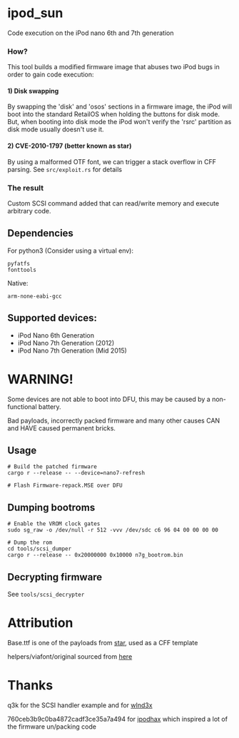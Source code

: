 # ipod_sun
Code execution on the iPod nano 6th and 7th generation

### How?
This tool builds a modified firmware image that abuses two iPod bugs in order to gain code execution:

#### 1) Disk swapping
By swapping the 'disk' and 'osos' sections in a firmware image, the iPod will boot into the standard RetailOS when holding the buttons for disk mode. But, when booting into disk mode the iPod won't verify the 'rsrc' partition as disk mode usually doesn't use it.

#### 2) CVE-2010-1797 (better known as star)
By using a malformed OTF font, we can trigger a stack overflow in CFF parsing. See `src/exploit.rs` for details 

### The result
Custom SCSI command added that can read/write memory and execute arbitrary code.

## Dependencies
For python3 (Consider using a virtual env):
```
pyfatfs
fonttools
```
Native:
```
arm-none-eabi-gcc
```

## Supported devices:
- iPod Nano 6th Generation
- iPod Nano 7th Generation (2012)
- iPod Nano 7th Generation (Mid 2015)


# WARNING!
Some devices are not able to boot into DFU, this may be caused by a non-functional battery.

Bad payloads, incorrectly packed firmware and many other causes CAN and HAVE caused permanent bricks.

## Usage
```shell
# Build the patched firmware
cargo r --release -- --device=nano7-refresh

# Flash Firmware-repack.MSE over DFU
```

## Dumping bootroms
```shell
# Enable the VROM clock gates
sudo sg_raw -o /dev/null -r 512 -vvv /dev/sdc c6 96 04 00 00 00 00

# Dump the rom
cd tools/scsi_dumper
cargo r --release -- 0x20000000 0x10000 n7g_bootrom.bin
```

## Decrypting firmware
See `tools/scsi_decrypter`

# Attribution
Base.ttf is one of the payloads from [star](https://github.com/comex/star), used as a CFF template

helpers/viafont/original sourced from [here](http://www.publicdomainfiles.com/show_file.php?id=13949894425072)


# Thanks
q3k for the SCSI handler example and for [wInd3x](https://github.com/freemyipod/wInd3x)

760ceb3b9c0ba4872cadf3ce35a7a494 for [ipodhax](https://github.com/760ceb3b9c0ba4872cadf3ce35a7a494/ipodhax) which inspired a lot of the firmware un/packing code


